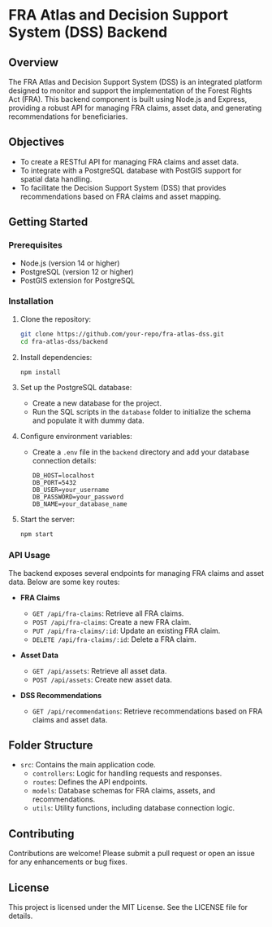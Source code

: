 # FRA Atlas and Decision Support System (DSS) Backend

## Overview
The FRA Atlas and Decision Support System (DSS) is an integrated platform designed to monitor and support the implementation of the Forest Rights Act (FRA). This backend component is built using Node.js and Express, providing a robust API for managing FRA claims, asset data, and generating recommendations for beneficiaries.

## Objectives
- To create a RESTful API for managing FRA claims and asset data.
- To integrate with a PostgreSQL database with PostGIS support for spatial data handling.
- To facilitate the Decision Support System (DSS) that provides recommendations based on FRA claims and asset mapping.

## Getting Started

### Prerequisites
- Node.js (version 14 or higher)
- PostgreSQL (version 12 or higher)
- PostGIS extension for PostgreSQL

### Installation
1. Clone the repository:
   ```bash
   git clone https://github.com/your-repo/fra-atlas-dss.git
   cd fra-atlas-dss/backend
   ```

2. Install dependencies:
   ```bash
   npm install
   ```

3. Set up the PostgreSQL database:
   - Create a new database for the project.
   - Run the SQL scripts in the `database` folder to initialize the schema and populate it with dummy data.

4. Configure environment variables:
   - Create a `.env` file in the `backend` directory and add your database connection details:
     ```
     DB_HOST=localhost
     DB_PORT=5432
     DB_USER=your_username
     DB_PASSWORD=your_password
     DB_NAME=your_database_name
     ```

5. Start the server:
   ```bash
   npm start
   ```

### API Usage
The backend exposes several endpoints for managing FRA claims and asset data. Below are some key routes:

- **FRA Claims**
  - `GET /api/fra-claims`: Retrieve all FRA claims.
  - `POST /api/fra-claims`: Create a new FRA claim.
  - `PUT /api/fra-claims/:id`: Update an existing FRA claim.
  - `DELETE /api/fra-claims/:id`: Delete a FRA claim.

- **Asset Data**
  - `GET /api/assets`: Retrieve all asset data.
  - `POST /api/assets`: Create new asset data.

- **DSS Recommendations**
  - `GET /api/recommendations`: Retrieve recommendations based on FRA claims and asset data.

## Folder Structure
- `src`: Contains the main application code.
  - `controllers`: Logic for handling requests and responses.
  - `routes`: Defines the API endpoints.
  - `models`: Database schemas for FRA claims, assets, and recommendations.
  - `utils`: Utility functions, including database connection logic.

## Contributing
Contributions are welcome! Please submit a pull request or open an issue for any enhancements or bug fixes.

## License
This project is licensed under the MIT License. See the LICENSE file for details.